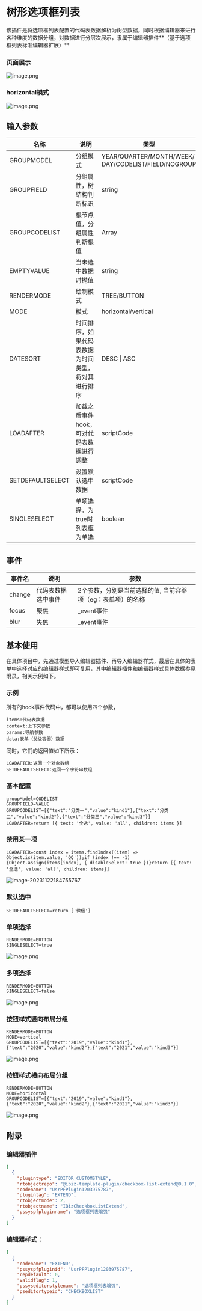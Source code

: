# 树形选项框列表

该插件是将选项框列表配置的代码表数据解析为树型数据，同时根据编辑器来进行各种维度的数据分组，对数据进行分层次展示，隶属于编辑器插件**（基于选项框列表标准编辑器扩展）**

### 页面展示

![image.png](./public/assets/images/checkbox-list-extend.png)

### horizontal模式

![image.png](./public/assets/images/checkbox-list-extend-horizontal.png)

## 输入参数

| 名称             | 说明                                               | 类型                                                     | 默认值   |
| ---------------- | -------------------------------------------------- | -------------------------------------------------------- | -------- |
| GROUPMODEL       | 分组模式                                           | YEAR/QUARTER/MONTH/WEEK/<br />DAY/CODELIST/FIELD/NOGROUP | NOGROUP  |
| GROUPFIELD       | 分组属性，树结构判断标识                           | string                                                   | value    |
| GROUPCODELIST    | 根节点值，分组属性判断根值                         | Array                                                    | —        |
| EMPTYVALUE       | 当未选中数据时抛值                                 | string                                                   | —        |
| RENDERMODE       | 绘制模式                                           | TREE/BUTTON                                              | TREE     |
| MODE             | 模式                                               | horizontal/vertical                                      | vertical |
| DATESORT         | 时间排序，如果代码表数据为时间类型，将对其进行排序 | DESC \| ASC                                              | —        |
| LOADAFTER        | 加载之后事件hook，可对代码表数据进行调整           | scriptCode                                               | —        |
| SETDEFAULTSELECT | 设置默认选中数据                                   | scriptCode                                               | —        |
| SINGLESELECT     | 单项选择，为true时列表框为单选                     | boolean                                                  | false    |

## 事件

| 事件名 | 说明               | 参数                                                        |
| ------ | ------------------ | ----------------------------------------------------------- |
| change | 代码表数据选中事件 | 2个参数，分别是当前选择的值, 当前容器项（eg：表单项）的名称 |
| focus  | 聚焦               | \_event事件                                                 |
| blur   | 失焦               | \_event事件                                                 |

## 基本使用

在具体项目中，先通过模型导入编辑器插件、再导入编辑器样式，最后在具体的表单中选择对应的编辑器样式即可复用，其中编辑器插件和编辑器样式具体数据参见附录，相关示例如下。

### 示例

所有的hook事件代码中，都可以使用四个参数，

```
items:代码表数据
context:上下文参数
params:导航参数
data:表单（父级容器）数据
```

同时，它们的返回值如下所示：

```
LOADAFTER:返回一个对象数组
SETDEFAULTSELECT:返回一个字符串数组
```

### 基本配置

```
groupModel=CODELIST
GROUPFIELD=VALUE
GROUPCODELIST=[{"text":"分类一","value":"kind1"},{"text":"分类二","value":"kind2"},{"text":"分类三","value":"kind3"}]
LOADAFTER=return [{ text: '全选', value: 'all', children: items }]
```

### 禁用某一项

```
LOADAFTER=const index = items.findIndex((item) => Object.is(item.value, 'QQ'));if (index !== -1) {Object.assign(items[index], { disableSelect: true })}return [{ text: '全选', value: 'all', children: items}]
```

![image-20231122184755767](./public/assets/images/checkbox-list-extend-disabled.png)

### 默认选中

```
SETDEFAULTSELECT=return ['微信']
```

### 单项选择

```
RENDERMODE=BUTTON
SINGLESELECT=true
```

![image.png](./public/assets/images/checkbox-list-extend-radio-button.png)

### 多项选择

```
RENDERMODE=BUTTON
SINGLESELECT=false
```

![image.png](./public/assets/images/checkbox-list-extend-checkbox-button.png)

### 按钮样式竖向布局分组

```
RENDERMODE=BUTTON
MODE=vertical
GROUPCODELIST=[{"text":"2019","value":"kind1"},{"text":"2020","value":"kind2"},{"text":"2021","value":"kind3"}]
```

![image.png](./public/assets/images/checkbox-list-extend-vertical-group-button.png)

### 按钮样式横向布局分组

```
RENDERMODE=BUTTON
MODE=horizontal
GROUPCODELIST=[{"text":"2019","value":"kind1"},{"text":"2020","value":"kind2"},{"text":"2021","value":"kind3"}]
```

![image.png](./public/assets/images/checkbox-list-extend-horizontal-group-button.png)

## 附录

### 编辑器插件

```json
[
  {
    "plugintype": "EDITOR_CUSTOMSTYLE",
    "rtobjectrepo": "@ibiz-template-plugin/checkbox-list-extend@0.1.0",
    "codename": "UsrPFPlugin1203975787",
    "plugintag": "EXTEND",
    "rtobjectmode": 2,
    "rtobjectname": "IBizCheckboxListExtend",
    "pssyspfpluginname": "选项框列表增强"
  }
]
```

### 编辑器样式：

```json
[
  {
    "codename": "EXTEND",
    "pssyspfpluginid": "UsrPFPlugin1203975787",
    "repdefault": 0,
    "validflag": 1,
    "pssyseditorstylename": "选项框列表增强",
    "pseditortypeid": "CHECKBOXLIST"
  }
]
```
